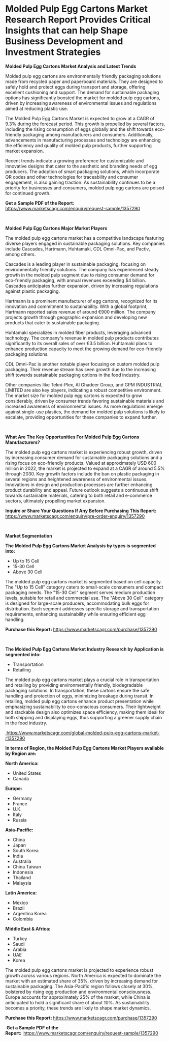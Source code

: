 <p><h1>Molded Pulp Egg Cartons Market Research Report Provides Critical Insights that can help Shape Business Development and Investment Strategies</h1></p><p><strong>Molded Pulp Egg Cartons Market Analysis and Latest Trends</strong></p>
<p><p>Molded pulp egg cartons are environmentally friendly packaging solutions made from recycled paper and paperboard materials. They are designed to safely hold and protect eggs during transport and storage, offering excellent cushioning and support. The demand for sustainable packaging options has significantly boosted the market for molded pulp egg cartons, driven by increasing awareness of environmental issues and regulations aimed at reducing plastic use.</p><p>The Molded Pulp Egg Cartons Market is expected to grow at a CAGR of 9.3% during the forecast period. This growth is propelled by several factors, including the rising consumption of eggs globally and the shift towards eco-friendly packaging among manufacturers and consumers. Additionally, advancements in manufacturing processes and technology are enhancing the efficiency and quality of molded pulp products, further supporting market expansion.</p><p>Recent trends indicate a growing preference for customizable and innovative designs that cater to the aesthetic and branding needs of egg producers. The adoption of smart packaging solutions, which incorporate QR codes and other technologies for traceability and consumer engagement, is also gaining traction. As sustainability continues to be a priority for businesses and consumers, molded pulp egg cartons are poised for continued growth.</p></p>
<p><strong>Get a Sample PDF of the Report:&nbsp;</strong> <a href="https://www.marketscagr.com/enquiry/request-sample/1357290?utm_campaign=3292&utm_medium=2&utm_source=Github&utm_content=ia&utm_term=19042025&utm_id=molded-pulp-egg-cartons">https://www.marketscagr.com/enquiry/request-sample/1357290</a></p>
<p>&nbsp;</p>
<p><strong>Molded Pulp Egg Cartons Major Market Players</strong></p>
<p><p>The molded pulp egg cartons market has a competitive landscape featuring diverse players engaged in sustainable packaging solutions. Key companies include Cascades, Hartmann, Huhtamaki, CDL Omni-Pac, and Pactiv, among others.</p><p>Cascades is a leading player in sustainable packaging, focusing on environmentally friendly solutions. The company has experienced steady growth in the molded pulp segment due to rising consumer demand for eco-friendly packaging, with annual revenues exceeding $4 billion. Cascades anticipates further expansion, driven by increasing regulations against plastic packaging.</p><p>Hartmann is a prominent manufacturer of egg cartons, recognized for its innovation and commitment to sustainability. With a global footprint, Hartmann reported sales revenue of around €900 million. The company projects growth through geographic expansion and developing new products that cater to sustainable packaging.</p><p>Huhtamaki specializes in molded fiber products, leveraging advanced technology. The company's revenue in molded pulp products contributes significantly to its overall sales of over €3.5 billion. Huhtamaki plans to enhance production capacity to meet the growing demand for eco-friendly packaging solutions.</p><p>CDL Omni-Pac is another notable player focusing on custom molded pulp packaging. Their revenue stream has seen growth due to the increasing shift towards sustainable packaging options in the food industry.</p><p>Other companies like Tekni-Plex, Al Ghadeer Group, and GPM INDUSTRIAL LIMITED are also key players, indicating a robust competitive environment. The market size for molded pulp egg cartons is expected to grow considerably, driven by consumer trends favoring sustainable materials and increased awareness of environmental issues. As more regulations emerge against single-use plastics, the demand for molded pulp solutions is likely to escalate, providing opportunities for these companies to expand further.</p></p>
<p>&nbsp;</p>
<p><strong>What Are The Key Opportunities For Molded Pulp Egg Cartons Manufacturers?</strong></p>
<p><p>The molded pulp egg cartons market is experiencing robust growth, driven by increasing consumer demand for sustainable packaging solutions and a rising focus on eco-friendly products. Valued at approximately USD 600 million in 2022, the market is projected to expand at a CAGR of around 5.5% through 2030. Key growth factors include the ban on plastic packaging in several regions and heightened awareness of environmental issues. Innovations in design and production processes are further enhancing product durability and appeal. Future outlook suggests a continuous shift towards sustainable materials, catering to both retail and e-commerce sectors, ultimately propelling market expansion.</p></p>
<p><strong>Inquire or Share Your Questions If Any Before Purchasing This Report:</strong> <a href="https://www.marketscagr.com/enquiry/pre-order-enquiry/1357290?utm_campaign=3292&utm_medium=2&utm_source=Github&utm_content=ia&utm_term=19042025&utm_id=molded-pulp-egg-cartons">https://www.marketscagr.com/enquiry/pre-order-enquiry/1357290</a></p>
<p>&nbsp;</p>
<p><strong>Market Segmentation</strong></p>
<p><strong>The Molded Pulp Egg Cartons Market Analysis by types is segmented into:</strong></p>
<p><ul><li>Up to 15 Cell</li><li>15-30 Cell</li><li>Above 30 Cell</li></ul></p>
<p><p>The molded pulp egg cartons market is segmented based on cell capacity. The "Up to 15 Cell" category caters to small-scale consumers and compact packaging needs. The "15-30 Cell" segment serves medium production levels, suitable for retail and commercial use. The "Above 30 Cell" category is designed for large-scale producers, accommodating bulk eggs for distribution. Each segment addresses specific storage and transportation requirements, enhancing sustainability while ensuring efficient egg handling.</p></p>
<p><strong>Purchase this Report:&nbsp;</strong><a href="https://www.marketscagr.com/purchase/1357290?utm_campaign=3292&utm_medium=2&utm_source=Github&utm_content=ia&utm_term=19042025&utm_id=molded-pulp-egg-cartons">https://www.marketscagr.com/purchase/1357290</a></p>
<p>&nbsp;</p>
<p><strong>The Molded Pulp Egg Cartons Market Industry Research by Application is segmented into:</strong></p>
<p><ul><li>Transportation</li><li>Retailing</li></ul></p>
<p><p>The molded pulp egg cartons market plays a crucial role in transportation and retailing by providing environmentally friendly, biodegradable packaging solutions. In transportation, these cartons ensure the safe handling and protection of eggs, minimizing breakage during transit. In retailing, molded pulp egg cartons enhance product presentation while emphasizing sustainability to eco-conscious consumers. Their lightweight and stackable design also optimizes space efficiency, making them ideal for both shipping and displaying eggs, thus supporting a greener supply chain in the food industry.</p></p>
<p><a href="https://www.marketscagr.com/global-molded-pulp-egg-cartons-market-r1357290?utm_campaign=3292&utm_medium=2&utm_source=Github&utm_content=ia&utm_term=19042025&utm_id=molded-pulp-egg-cartons">&nbsp;https://www.marketscagr.com/global-molded-pulp-egg-cartons-market-r1357290</a></p>
<p><strong>In terms of Region, the Molded Pulp Egg Cartons Market Players available by Region are:</strong></p>
<p>
    <p> <strong> North America: </strong>
        <ul>
            <li>United States</li>
            <li>Canada</li>
        </ul>
        </p> 
    <p> <strong> Europe: </strong>
        <ul>
            <li>Germany</li>
            <li>France</li>
            <li>U.K.</li>
            <li>Italy</li>
            <li>Russia</li>
        </ul>
        </p> 
    <p> <strong> Asia-Pacific: </strong>
        <ul>
            <li>China</li>
            <li>Japan</li>
            <li>South Korea</li>
            <li>India</li>
            <li>Australia</li>
            <li>China Taiwan</li>
            <li>Indonesia</li>
            <li>Thailand</li>
            <li>Malaysia</li>
        </ul>
        </p> 
    <p> <strong> Latin America: </strong>
        <ul>
            <li>Mexico</li>
            <li>Brazil</li>
            <li>Argentina Korea</li>
            <li>Colombia</li>
        </ul>
        </p> 
    <p> <strong> Middle East & Africa: </strong>
        <ul>
            <li>Turkey</li>
            <li>Saudi</li>
            <li>Arabia</li>
            <li>UAE</li>
            <li>Korea</li>
        </ul>
    </p>
    </p>
<p><p>The molded pulp egg cartons market is projected to experience robust growth across various regions. North America is expected to dominate the market with an estimated share of 35%, driven by increasing demand for sustainable packaging. The Asia-Pacific region follows closely at 30%, bolstered by rising egg production and environmental consciousness. Europe accounts for approximately 25% of the market, while China is anticipated to hold a significant share of about 10%. As sustainability becomes a priority, these trends are likely to shape market dynamics.</p></p>
<p><strong>Purchase this Report: </strong><a href="https://www.marketscagr.com/purchase/1357290?utm_campaign=3292&utm_medium=2&utm_source=Github&utm_content=ia&utm_term=19042025&utm_id=molded-pulp-egg-cartons">https://www.marketscagr.com/purchase/1357290</a></p>
<p>&nbsp;<strong>Get a Sample PDF of the Report:&nbsp;&nbsp;</strong><a href="https://www.marketscagr.com/enquiry/request-sample/1357290?utm_campaign=3292&utm_medium=2&utm_source=Github&utm_content=ia&utm_term=19042025&utm_id=molded-pulp-egg-cartons">https://www.marketscagr.com/enquiry/request-sample/1357290</a></p>
<p><strong></strong></p>
<p><p></p><p></p><p></p></p>